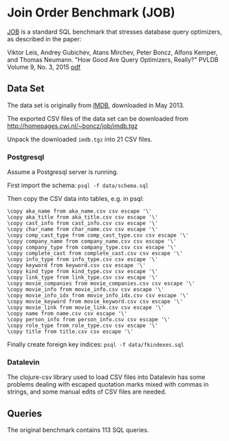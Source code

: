 # Join Order Benchmark (JOB)

[JOB](https://github.com/gregrahn/join-order-benchmark) is a standard SQL
benchmark that stresses database query optimizers, as described in the paper:

Viktor Leis, Andrey Gubichev, Atans Mirchev, Peter Boncz, Alfons Kemper, and
Thomas Neumann. "How Good Are Query Optimizers, Really?" PVLDB Volume 9, No. 3,
2015 [pdf](http://www.vldb.org/pvldb/vol9/p204-leis.pdf)

## Data Set

The data set is originally from
[IMDB](https://developer.imdb.com/non-commercial-datasets/), downloaded in
May 2013.

The exported CSV files of the data set can be downloaded from
http://homepages.cwi.nl/~boncz/job/imdb.tgz

Unpack the downloaded `imdb.tgz` into 21 CSV files.

### Postgresql

Assume a Postgresql server is running.

First import the schema: `psql -f data/schema.sql`

Then copy the CSV data into tables, e.g. in psql:

```
\copy aka_name from aka_name.csv csv escape '\'
\copy aka_title from aka_title.csv csv escape '\'
\copy cast_info from cast_info.csv csv escape '\'
\copy char_name from char_name.csv csv escape '\'
\copy comp_cast_type from comp_cast_type.csv csv escape '\'
\copy company_name from company_name.csv csv escape '\'
\copy company_type from company_type.csv csv escape '\'
\copy complete_cast from complete_cast.csv csv escape '\'
\copy info_type from info_type.csv csv escape '\'
\copy keyword from keyword.csv csv escape '\'
\copy kind_type from kind_type.csv csv escape '\'
\copy link_type from link_type.csv csv escape '\'
\copy movie_companies from movie_companies.csv csv escape '\'
\copy movie_info from movie_info.csv csv escape '\'
\copy movie_info_idx from movie_info_idx.csv csv escape '\'
\copy movie_keyword from movie_keyword.csv csv escape '\'
\copy movie_link from movie_link.csv csv escape '\'
\copy name from name.csv csv escape '\'
\copy person_info from person_info.csv csv escape '\'
\copy role_type from role_type.csv csv escape '\'
\copy title from title.csv csv escape '\'

```

Finally create foreign key indices: `psql -f data/fkindexes.sql`


### Datalevin

The clojure-csv library used to load CSV files into Datalevin has some problems dealing with escaped quotation marks mixed with commas in strings, and some manual edits of CSV files are needed.

## Queries

The original benchmark contains 113 SQL queries.
